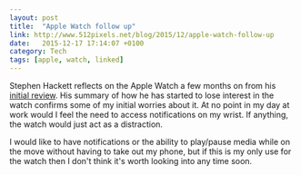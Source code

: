 ```yaml
---
layout: post
title:  "Apple Watch follow up"
link: http://www.512pixels.net/blog/2015/12/apple-watch-follow-up
date:   2015-12-17 17:14:07 +0100
category: Tech
tags: [apple, watch, linked]
---
```


Stephen Hackett reflects on the Apple Watch a few months on from his [initial review][512awr]. His summary of how he has started to lose interest in the watch confirms some of my initial worries about it. At no point in my day at work would I feel the need to access notifications on my wrist. If anything, the watch would just act as a distraction.

I would like to have notifications or the ability to play/pause media while on the move without having to take out my phone, but if this is my only use for the watch then I don't think it's worth looking into any time soon.

[512awr]: http://www.512pixels.net/blog/2015/8/review-three-months-of-apple-watch